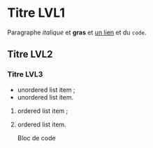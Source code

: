 # Titre LVL1

Paragraphe *italique* et **gras** et [un lien](http://un.lien.tld) et du `code`.

## Titre LVL2

### Titre LVL3

- unordered list item ;
- unordered list item.

1. ordered list item ;
2. ordered list item.

	<p>Bloc de code</p>

